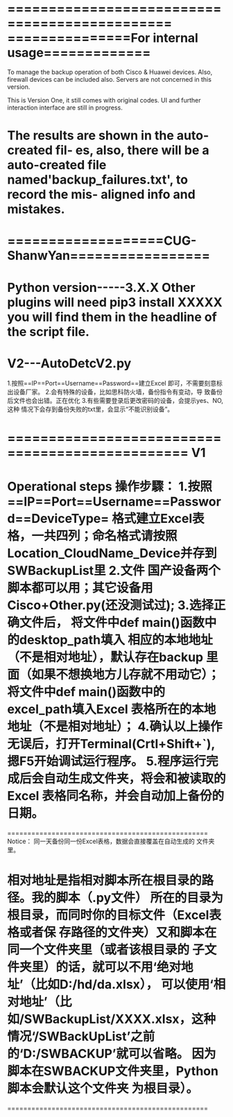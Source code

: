 ==============================================
===============For internal usage=============
==============================================

To manage the backup operation of both Cisco & 
Huawei devices. Also, firewall devices can be
included also. Servers are not concerned in 
this version.

This is Version One, it still comes with 
original codes. UI and further interaction 
interface are still in progress.

The results are shown in the auto-created fil-
es, also, there will be a auto-created file 
named'backup_failures.txt', to record the mis-
aligned info and mistakes.
================================================
===================CUG-ShanwYan=================
================================================

Python version-----3.X.X
Other plugins will need 
pip3 install XXXXX
you will find them in the headline of the script file. 
================================================
V2---AutoDetcV2.py
================================================
1.按照==IP==Port==Username==Password==建立Excel
即可，不需要刻意标出设备厂家。
2.会有特殊的设备，比如思科防火墙，备份指令有变动，导
致备份后文件也会出错。正在优化
3.有些需要登录后更改密码的设备，会提示yes、NO,这种
情况下会存到备份失败的txt里，会显示“不能识别设备”。

================================================
V1
================================================
Operational steps
操作步驟：
1.按照==IP==Port==Username==Password==DeviceType=
格式建立Excel表格，一共四列；命名格式请按照
Location_CloudName_Device并存到SWBackupList里
2.文件
国产设备两个脚本都可以用；其它设备用Cisco+Other.py(还没测试过);
3.选择正确文件后，
将文件中def main()函数中的desktop_path填入
相应的本地地址（不是相对地址），默认存在backup
里面（如果不想换地方儿存就不用动它）；
将文件中def main()函数中的excel_path填入Excel
表格所在的本地地址（不是相对地址）；
4.确认以上操作无误后，打开Terminal(Crtl+Shift+`),
摁F5开始调试运行程序。
5.程序运行完成后会自动生成文件夹，将会和被读取的Excel
表格同名称，并会自动加上备份的日期。
==================================================
==================================================
Notice：
同一天备份同一份Excel表格，数据会直接覆盖在自动生成的
文件夹里。

相对地址是指相对脚本所在根目录的路径。我的脚本（.py文件）
所在的目录为根目录，而同时你的目标文件（Excel表格或者保
存路径的文件夹）又和脚本在同一个文件夹里（或者该根目录的
子文件夹里）的话，就可以不用‘绝对地址’（比如D:/hd/da.xlsx），
可以使用‘相对地址’（比如/SWBackupList/XXXX.xlsx，这种
情况‘/SWBackUpList’之前的‘D:/SWBACKUP’就可以省略。
因为脚本在SWBACKUP文件夹里，Python脚本会默认这个文件夹
为根目录）。
==================================================
==================================================
